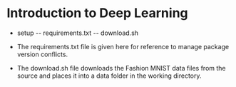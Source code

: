 # Introduction to Deep Learning

- setup
  -- requirements.txt
  -- download.sh 

- The requirements.txt file is given here for reference to manage package version conflicts. 

- The download.sh file downloads the Fashion MNIST data files from the source and places it into a data folder in the working directory. 
